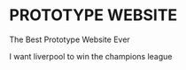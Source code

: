 PROTOTYPE WEBSITE
=================

The Best Prototype Website Ever

I want liverpool to win the champions league
